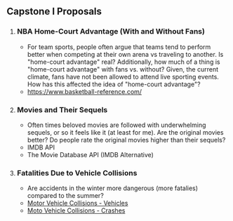 ## Capstone I Proposals 

1. ### NBA Home-Court Advantage (With and Without Fans)
	* For team sports, people often argue that teams tend to perform better when competing at their own arena vs traveling to another. Is "home-court advantage" real? Additionally, how much of a thing is "home-court advantage" with fans vs. without? Given, the current climate, fans have not been allowed to attend live sporting events. How has this affected the idea of "home-court advantage"?
	* https://www.basketball-reference.com/ 

2. ### Movies and Their Sequels 
	* Often times beloved movies are followed with underwhelming sequels, or so it feels like it (at least for me). Are the original movies better? Do people rate the original movies higher than their sequels?
	* IMDB API
	* The Movie Database API (IMDB Alternative)

3. ### Fatalities Due to Vehicle Collisions
	*  Are accidents in the winter more dangerous (more fatalies) compared to the summer? 
	* [Motor Vehicle Collisions - Vehicles](https://data.cityofnewyork.us/Public-Safety/Motor-Vehicle-Collisions-Vehicles/bm4k-52h4)
	* [Moto Vehicle Collisions - Crashes](https://data.cityofnewyork.us/Public-Safety/Motor-Vehicle-Collisions-Crashes/h9gi-nx95)